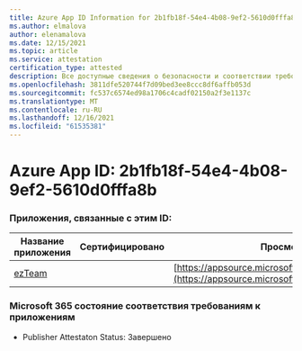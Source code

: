 ```yaml
---
title: Azure App ID Information for 2b1fb18f-54e4-4b08-9ef2-5610d0fffa8b
ms.author: elmalova
author: elenamalova
ms.date: 12/15/2021
ms.topic: article
ms.service: attestation
certification_type: attested
description: Все доступные сведения о безопасности и соответствии требованиям для 2b1fb18f-54e4-4b08-9ef2-5610d0fffa8b.
ms.openlocfilehash: 3811dfe520744f7d09bed3ee8ccc8df6affb053d
ms.sourcegitcommit: fc537c6574ed98a1706c4cadf02150a2f3e1137c
ms.translationtype: MT
ms.contentlocale: ru-RU
ms.lasthandoff: 12/16/2021
ms.locfileid: "61535381"
---
```

# <a name="azure-app-id-2b1fb18f-54e4-4b08-9ef2-5610d0fffa8b"></a>Azure App ID: 2b1fb18f-54e4-4b08-9ef2-5610d0fffa8b


### <a name="apps-associated-with-this-id"></a>Приложения, связанные с этим ID:
| **Название приложения** | **Сертифицировано** | **Просмотр в AppSource** |
|--------------|---------------|-----------------------|
| [ezTeam](https://docs.microsoft.com/microsoft-365-app-certification/forward/WA200002546) |  | [https://appsource.microsoft.com/product/office/WA200002546](https://appsource.microsoft.com/product/office/WA200002546) |

### <a name="microsoft-365-app-compliance-status"></a>Microsoft 365 состояние соответствия требованиям к приложениям
- Publisher Attestaton Status: Завершено
